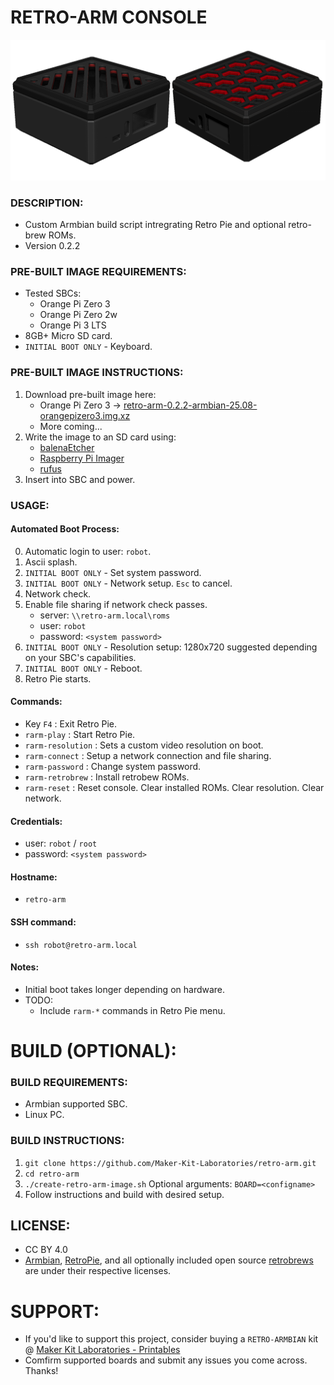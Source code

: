 # RETRO-ARM CONSOLE
![Retro Arm Image](./documentation/retro-arm-image-3.png)

### DESCRIPTION:
- Custom Armbian build script intregrating Retro Pie and optional retro-brew ROMs.
- Version 0.2.2

### PRE-BUILT IMAGE REQUIREMENTS:
- Tested SBCs:
    - Orange Pi Zero 3
    - Orange Pi Zero 2w
    - Orange Pi 3 LTS
- 8GB+ Micro SD card.
- `INITIAL BOOT ONLY` - Keyboard.

### PRE-BUILT IMAGE INSTRUCTIONS:
1. Download pre-built image here:
    - Orange Pi Zero 3 -> [retro-arm-0.2.2-armbian-25.08-orangepizero3.img.xz](https://makerkitlab.xyz/data/kit/retroarm/retro-arm-0.2.2-armbian-25.08-orangepizero3.img.xz)
    - More coming...
2. Write the image to an SD card using:
    - [balenaEtcher](https://www.balena.io/etcher/) 
    - [Raspberry Pi Imager](https://www.raspberrypi.com/software/)
    - [rufus](https://rufus.ie/)
3. Insert into SBC and power.

### USAGE:
#### Automated Boot Process:
0. Automatic login to user: `robot`.
1. Ascii splash.
2. `INITIAL BOOT ONLY` - Set system password.
3. `INITIAL BOOT ONLY` - Network setup. `Esc` to cancel.
4. Network check. 
5. Enable file sharing if network check passes.
    - server: `\\retro-arm.local\roms`
    - user: `robot`
    - password: `<system password>`
6. `INITIAL BOOT ONLY` - Resolution setup: 1280x720 suggested depending on your SBC's capabilities.
7. `INITIAL BOOT ONLY` - Reboot.
8. Retro Pie starts.
#### Commands:
- Key `F4` : Exit Retro Pie.
- `rarm-play` : Start Retro Pie.
- `rarm-resolution` : Sets a custom video resolution on boot.
- `rarm-connect` : Setup a network connection and file sharing.
- `rarm-password` : Change system password.
- `rarm-retrobrew` : Install retrobew ROMs.
- `rarm-reset` : Reset console. Clear installed ROMs. Clear resolution. Clear network.
#### Credentials:
- user: `robot` / `root`
- password: `<system password>`
#### Hostname: 
- `retro-arm`
#### SSH command: 
- `ssh robot@retro-arm.local`
#### Notes:
- Initial boot takes longer depending on hardware.
- TODO:
    - Include `rarm-*` commands in Retro Pie menu.

# BUILD (OPTIONAL):

### BUILD REQUIREMENTS:
- Armbian supported SBC.
- Linux PC.

### BUILD INSTRUCTIONS:
1. `git clone https://github.com/Maker-Kit-Laboratories/retro-arm.git`
2. `cd retro-arm`
3. `./create-retro-arm-image.sh` Optional arguments: `BOARD=<configname>`
4. Follow instructions and build with desired setup.


## LICENSE:
- CC BY 4.0
- [Armbian](https://www.armbian.com/), [RetroPie](https://retropie.org.uk/), and all optionally included open source [retrobrews](https://retrobrews.github.io/) are under their respective licenses.


# SUPPORT:
- If you'd like to support this project, consider buying a `RETRO-ARMBIAN` kit @ [Maker Kit Laboratories - Printables](https://www.printables.com/@MakerKitLab_2578894)
- Comfirm supported boards and submit any issues you come across. Thanks!